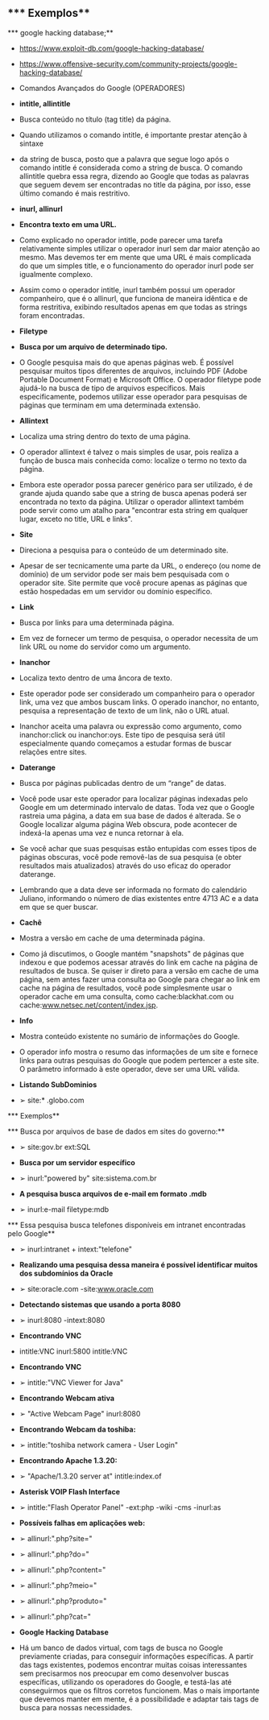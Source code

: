 ## *** Exemplos**
*** google hacking database;**
* https://www.exploit-db.com/google-hacking-database/
* https://www.offensive-security.com/community-projects/google-hacking-database/

*  Comandos Avançados do Google (OPERADORES)
*  **intitle, allintitle**

* Busca conteúdo no título (tag title) da página.
* Quando utilizamos o comando intitle, é importante prestar atenção à sintaxe
* da string de busca, posto que a palavra que segue logo após o comando intitle é considerada como a string de busca. O comando allintitle quebra essa regra, dizendo ao Google que todas as palavras que seguem devem ser encontradas no title da página, por isso, esse último comando é mais restritivo.

* **inurl, allinurl**

* **Encontra texto em uma URL.**
* Como explicado no operador intitle, pode parecer uma tarefa relativamente  simples utilizar o operador inurl sem dar maior atenção ao mesmo. Mas devemos ter em mente que uma URL é mais complicada do que um simples title, e o funcionamento do operador inurl pode ser igualmente complexo.
* Assim como o operador intitle, inurl também possui um operador companheiro, que é o allinurl, que funciona de maneira idêntica e de forma restritiva, exibindo resultados apenas em que todas as strings foram encontradas.

* **Filetype**
* **Busca por um arquivo de determinado tipo.**
* O Google pesquisa mais do que apenas páginas web. É possível pesquisar muitos tipos diferentes de arquivos, incluindo PDF (Adobe Portable Document Format) e Microsoft Office. O operador filetype pode ajudá-lo na busca de tipo de arquivos específicos. Mais especificamente, podemos utilizar esse operador para pesquisas de páginas que terminam em uma determinada extensão.

*  **Allintext**
* Localiza uma string dentro do texto de uma página.
* O operador allintext é talvez o mais simples de usar, pois realiza a função de busca mais conhecida como: localize o termo no texto da página.
* Embora este operador possa parecer genérico para ser utilizado, é de grande ajuda quando sabe que a string de busca apenas poderá ser encontrada no texto da página. Utilizar o operador allintext também pode servir como um atalho para "encontrar esta string em qualquer lugar, exceto no title, URL e links".

*  **Site**
* Direciona a pesquisa para o conteúdo de um determinado site.
* Apesar de ser tecnicamente uma parte da URL, o endereço (ou nome de domínio) de um servidor pode ser mais bem pesquisada com o operador site. Site permite que você procure apenas as páginas que estão hospedadas em um servidor ou domínio específico.

* **Link**
* Busca por links para uma determinada página.
* Em vez de fornecer um termo de pesquisa, o operador necessita de um link URL ou nome do servidor como um argumento.

*  **Inanchor**
* Localiza texto dentro de uma âncora de texto.
* Este operador pode ser considerado um companheiro para o operador link, uma vez que ambos buscam links. O operado inanchor, no entanto, pesquisa a representação de texto de um link, não o URL atual.
* Inanchor aceita uma palavra ou expressão como argumento, como inanchor:click ou inanchor:oys. Este tipo de pesquisa será útil especialmente quando começamos a estudar formas de buscar relações entre sites.

* **Daterange**
* Busca por páginas publicadas dentro de um “range” de datas.
* Você pode usar este operador para localizar páginas indexadas pelo Google em um determinado intervalo de datas. Toda vez que o Google rastreia uma página, a data em sua base de dados é alterada. Se o Google localizar alguma página Web obscura, pode acontecer de indexá-la apenas uma vez e nunca retornar à ela.
* Se você achar que suas pesquisas estão entupidas com esses tipos de páginas obscuras, você pode removê-las de sua pesquisa (e obter resultados mais atualizados) através do uso eficaz do operador daterange.
* Lembrando que a data deve ser informada no formato do calendário Juliano, informando o número de dias existentes entre 4713 AC e a data em que se quer buscar.

* **Cachê**
* Mostra a versão em cache de uma determinada página.
* Como já discutimos, o Google mantém "snapshots" de páginas que indexou e que podemos acessar através do link em cache na página de resultados de busca. Se quiser ir direto para a versão em cache de uma página, sem antes fazer uma consulta ao Google para chegar ao link em cache na página de resultados, você pode simplesmente usar o operador cache em uma consulta, como cache:blackhat.com ou cache:www.netsec.net/content/index.jsp.

*  **Info**
* Mostra conteúdo existente no sumário de informações do Google.
* O operador info mostra o resumo das informações de um site e fornece links para outras pesquisas do Google que podem pertencer a este site. O parâmetro informado à este operador, deve ser uma URL válida.

* **Listando SubDominios**
* ➢ site:* .globo.com

*** Exemplos**

*** Busca por arquivos de base de dados em sites do governo:**

* ➢ site:gov.br ext:SQL

* **Busca por um servidor específico**

* ➢ inurl:"powered by" site:sistema.com.br

* **A pesquisa busca arquivos de e-mail em formato .mdb**

* ➢ inurl:e-mail filetype:mdb

*** Essa pesquisa busca telefones disponíveis em intranet encontradas pelo Google**

* ➢ inurl:intranet + intext:"telefone"

* **Realizando uma pesquisa dessa maneira é possível identificar muitos dos subdomínios da Oracle**

* ➢ site:oracle.com -site:www.oracle.com

* **Detectando sistemas que usando a porta 8080**

* ➢ inurl:8080 -intext:8080

* **Encontrando VNC**

* intitle:VNC inurl:5800 intitle:VNC

* **Encontrando VNC**

* ➢ intitle:"VNC Viewer for Java"

* **Encontrando Webcam ativa**

* ➢ "Active Webcam Page" inurl:8080

* **Encontrando Webcam da toshiba:**

* ➢ intitle:"toshiba network camera - User Login"

* **Encontrando Apache 1.3.20:**

* ➢ "Apache/1.3.20 server at" intitle:index.of

* **Asterisk VOIP Flash Interface**

* ➢ intitle:"Flash Operator Panel" -ext:php -wiki -cms -inurl:as

* **Possíveis falhas em aplicações web:**

* ➢ allinurl:".php?site="
* ➢ allinurl:".php?do="
* ➢ allinurl:".php?content="
* ➢ allinurl:".php?meio="
* ➢ allinurl:".php?produto="
* ➢ allinurl:".php?cat="


* **Google Hacking Database**

* Há um banco de dados virtual, com tags de busca no Google previamente criadas, para conseguir informações específicas. A partir das tags existentes, podemos encontrar muitas coisas interessantes sem precisarmos nos preocupar em como desenvolver buscas específicas, utilizando os operadores do Google, e testá-las até conseguirmos que os filtros corretos funcionem. Mas o mais importante que devemos manter em mente, é a possibilidade e adaptar tais tags de busca para nossas necessidades.

